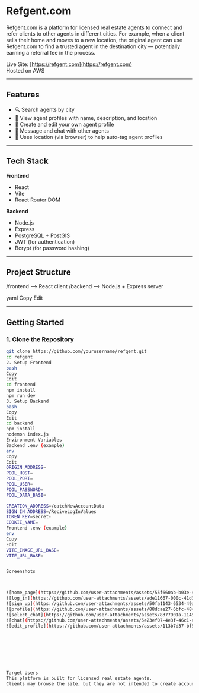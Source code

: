 # Refgent.com

Refgent.com is a platform for licensed real estate agents to connect and refer clients to other agents in different cities. For example, when a client sells their home and moves to a new location, the original agent can use Refgent.com to find a trusted agent in the destination city — potentially earning a referral fee in the process.

Live Site: [https://refgent.com](https://refgent.com)  
Hosted on AWS

---

## Features

- 🔍 Search agents by city
- 👤 View agent profiles with name, description, and location
- 📝 Create and edit your own agent profile
- 💬 Message and chat with other agents
- 📍 Uses location (via browser) to help auto-tag agent profiles

---

## Tech Stack

**Frontend**
- React
- Vite
- React Router DOM

**Backend**
- Node.js
- Express
- PostgreSQL + PostGIS
- JWT (for authentication)
- Bcrypt (for password hashing)

---

## Project Structure

/frontend --> React client /backend --> Node.js + Express server

yaml
Copy
Edit

---

## Getting Started

### 1. Clone the Repository

```bash
git clone https://github.com/yourusername/refgent.git
cd refgent
2. Setup Frontend
bash
Copy
Edit
cd frontend
npm install
npm run dev
3. Setup Backend
bash
Copy
Edit
cd backend
npm install
nodemon index.js
Environment Variables
Backend .env (example)
env
Copy
Edit
ORIGIN_ADDRESS=
POOL_HOST=
POOL_PORT=
POOL_USER=
POOL_PASSWORD=
POOL_DATA_BASE=

CREATION_ADDRESS=/catchNewAccountData
SIGN_IN_ADDRESS=/ReciveLogInValues
TOKEN_KEY=secret-
COOKIE_NAME=
Frontend .env (example)
env
Copy
Edit
VITE_IMAGE_URL_BASE=
VITE_URL_BASE=


Screenshots



![home_page](https://github.com/user-attachments/assets/55f660ab-b03e-4244-b594-257f26abb49f)
![log_in](https://github.com/user-attachments/assets/ade11667-000c-41d3-b577-2b7b96af0920)
![sign_up](https://github.com/user-attachments/assets/50fa1143-6534-49ae-a57a-46ba0e09f3b0)
![profile](https://github.com/user-attachments/assets/88dcae27-6bfc-4847-ac26-f55e7bfc909c)
![select_chat](https://github.com/user-attachments/assets/8377901a-1145-404c-a553-36d3e21e28a0)
![chat](https://github.com/user-attachments/assets/5e23ef07-4e3f-46c1-ac74-ffc72168ab67)
![edit_profile](https://github.com/user-attachments/assets/113b7d37-bf5f-4470-bb25-afab237fc324)








Target Users
This platform is built for licensed real estate agents.
Clients may browse the site, but they are not intended to create accounts.

